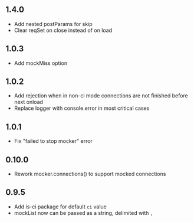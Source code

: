 ## 1.4.0

- Add nested postParams for skip
- Clear reqSet on close instead of on load

## 1.0.3
- Add mockMiss option

## 1.0.2
- Add rejection when in non-ci mode connections are not finished before next onload
- Replace logger with console.error in most critical cases

## 1.0.1
- Fix "failed to stop mocker" error

## 0.10.0

- Rework mocker.connections() to support mocked connections

## 0.9.5

- Add is-ci package for default `ci` value
- mockList now can be passed as a string, delimited with `,`
